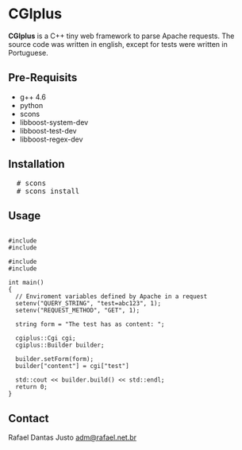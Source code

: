 CGIplus
=======

**CGIplus** is a C++ tiny web framework to parse Apache requests. The
source code was written in english, except for tests were written in
Portuguese.

Pre-Requisits
-------------

  * g++ 4.6
  * python
  * scons
  * libboost-system-dev
  * libboost-test-dev
  * libboost-regex-dev

Installation
------------

<pre>
  # scons
  # scons install
</pre>

Usage
-----

<pre><code>
#include <cstdlib>
#include <iostream>

#include <cgiplus/Builder.hpp>
#include <cgiplus/Cgi.hpp>

int main()
{
  // Enviroment variables defined by Apache in a request
  setenv("QUERY_STRING", "test=abc123", 1);
  setenv("REQUEST_METHOD", "GET", 1);

  string form = "The test has as content: <!-- content -->";

  cgiplus::Cgi cgi;
  cgiplus::Builder builder;

  builder.setForm(form);
  builder["content"] = cgi["test"]

  std::cout << builder.build() << std::endl;
  return 0;
}
</code></pre>

Contact
-------

  Rafael Dantas Justo
  adm@rafael.net.br
